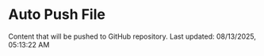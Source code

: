 # Auto Push File

Content that will be pushed to GitHub repository.
Last updated: 08/13/2025, 05:13:22 AM